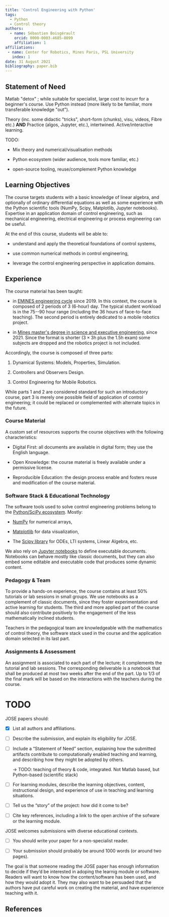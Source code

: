 ```yaml
---
title: 'Control Engineering with Python'
tags:
  - Python
  - Control theory
authors:
  - name: Sébastien Boisgérault
    orcid: 0000-0003-4685-8099
    affiliation: 1
affiliations:
 - name: Center for Robotics, Mines Paris, PSL University
   index: 1
date: 31 August 2021
bibliography: paper.bib
---
```


## Statement of Need

Matlab "detox" ; while suitable for specialist, large cost to incurr for a
beginner's course. Use Python instead (more likely to be familiar, 
more transferable knowledge "out").

Theory (inc. some didactic "tricks", short-form (chunks), visu, videos, Fibre etc.) 
**AND** Practice (algos, Jupyter, etc.), intertwined. Active/interactive learning.

TODO:

  - Mix theory and numerical/visualisation methods

  - Python ecosystem (wider audience, tools more familiar, etc.)

  - open-source tooling, reuse/complement Python knowledge

## Learning Objectives

The course targets students with a basic knowledge of linear algebra, 
and optionally of ordinary differential equations as well as some experience with the Python scientific tools (NumPy, Scipy, Matplotlib, Jupyter notebooks). Expertise in an application domain
of control engineering, such as mechanical engineering, electrical engineering or process engineering can be useful.

At the end of this course, students will be able to:

  - understand and apply the theoretical foundations of control systems,

  - use common numerical methods in control engineering,

  - leverage the control engineering perspective in application domains.

## Experience

The course material has been taught:

  - in [EMINES engineering cycle](https://www.emines-ingenieur.org/en/education/course-catalog) since 2019. In this context, the course is composed of 
  2 periods of 3 (6-hour) day. The typical student workload is in the 75--90 hour range (including the 36 hours of face-to-face teaching). The second period is
  entirely dedicated to a mobile robotics project.

  - in [Mines master's degree in science and executive engineering](https://mines-paristech.eu/Admissions/Master-degree-in-science-and-engineering/), since 2021.
    Since the format is shorter ($3 \times 3$h plus the 1.5h exam) 
    some subjects are dropped and the robotics project is not included.

Accordingly, the course is composed of three parts:

 1. Dynamical Systems: Models, Properties, Simulation.

 2. Controllers and Observers Design.

 3. Control Engineering for Mobile Robotics.

While parts 1 and 2 are considered standard for such an introductory course, 
part 3 is merely one possible field of application of control engineering; 
it could be replaced or complemented with alternate topics in the future.

### Course Material

A custom set of resources supports the course objectives 
with the following characteristics:

  - Digital First: all documents are available in digital form;
    they use the English language.

  - Open Knowledge: the course material is
    freely available under a permissive license.

  - Reproducible Education: the design process 
    enable and fosters reuse and modification 
    of the course material.

### Software Stack & Educational Technology

The software tools used to solve control engineering problems
belong to the [Python/SciPy ecosystem](https://www.scipy.org/). 
Mostly:

  - [NumPy](http://www.numpy.org/) for numerical arrays,

  - [Matplotlib](https://matplotlib.org/) for data visualization,

  - The [Scipy library](http://scipy.github.io/devdocs/) for
    ODEs, LTI systems, Linear Algebra, etc.

We also rely on [Jupyter notebooks](http://jupyter.org/) to define
executable documents. Notebooks can behave mostly like classic documents,
but they can also embed some editable and executable code that produces 
some dynamic content. 

### Pedagogy & Team

To provide a hands-on experience, the course contains 
at least 50% tutorials or lab sessions in small groups.
We use notebooks as a complement of classic documents, since they
foster experimentation and active learning for students.
The third and more applied part of the course should also 
contribute positively to the engagement of the less mathematically 
inclined students.

Teachers in the pedagogical team are knowledgeable 
with the mathematics of control theory, 
the software stack used in the course 
and the application domain selected in its last part. 

### Assignments & Assessment

An assignment is associated to each part of the lecture; 
it complements the tutorial and lab sessions.
The corresponding deliverable is a notebook that shall
be produced at most two weeks after the end of the part.
Up to 1/3 of the final mark will be based on the 
interactions with the teachers during the course.

# TODO

JOSE papers should:

  - [X] List all authors and affiliations.
    
  - [ ] Describe the submission, and explain its eligibility for JOSE.
    
  - [ ] Include a “Statement of Need” section, explaining how the submitted 
    artifacts contribute to computationally enabled teaching and learning, and describing how they might be adopted by others.

    -> TODO: teaching of theory & code, integrated. Not Matlab based, but 
    Python-based (scientific stack)

  - [ ] For learning modules, describe the learning objectives, content, instructional design, and experience of use in teaching and learning situations.
    
  - [ ] Tell us the “story” of the project: how did it come to be?
    
  - [ ] Cite key references, including a link to the open archive of the sofware or the learning module.

JOSE welcomes submissions with diverse educational contexts. 

  - [ ] You should write your paper for a non-specialist reader. 
  
  - [ ] Your submission should probably be around 1000 words (or around two pages).

The goal is that someone reading the JOSE paper has enough information to decide if they’d be interested in adoping the learnig module or software. Readers will want to know how the content/software has been used, and how they would adopt it. They may also want to be persuaded that the authors have put careful work on creating the material, and have experience teaching with it.

## References